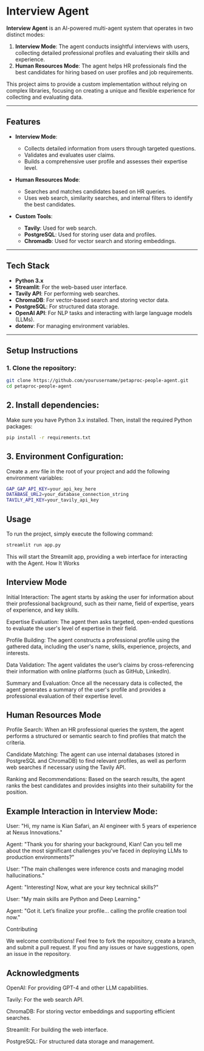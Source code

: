 # Interview Agent

**Interview Agent** is an AI-powered multi-agent system that operates in two distinct modes:

1. **Interview Mode**: The agent conducts insightful interviews with users, collecting detailed professional profiles and evaluating their skills and experience.
2. **Human Resources Mode**: The agent helps HR professionals find the best candidates for hiring based on user profiles and job requirements.

This project aims to provide a custom implementation without relying on complex libraries, focusing on creating a unique and flexible experience for collecting and evaluating data.

---

## **Features**

- **Interview Mode**:
  - Collects detailed information from users through targeted questions.
  - Validates and evaluates user claims.
  - Builds a comprehensive user profile and assesses their expertise level.

- **Human Resources Mode**:
  - Searches and matches candidates based on HR queries.
  - Uses web search, similarity searches, and internal filters to identify the best candidates.

- **Custom Tools**:
  - **Tavily**: Used for web search.
  - **PostgreSQL**: Used for storing user data and profiles.
  - **Chromadb**: Used for vector search and storing embeddings.

---

## **Tech Stack**

- **Python 3.x**
- **Streamlit**: For the web-based user interface.
- **Tavily API**: For performing web searches.
- **ChromaDB**: For vector-based search and storing vector data.
- **PostgreSQL**: For structured data storage.
- **OpenAI API**: For NLP tasks and interacting with large language models (LLMs).
- **dotenv**: For managing environment variables.

---

## **Setup Instructions**

### 1. Clone the repository:

```bash
git clone https://github.com/yourusername/petaproc-people-agent.git
cd petaproc-people-agent
```
## 2. Install dependencies:

Make sure you have Python 3.x installed. Then, install the required Python packages:
```bash
pip install -r requirements.txt
```
## 3. Environment Configuration:

Create a .env file in the root of your project and add the following environment variables:
```bash
GAP_GAP_API_KEY=your_api_key_here
DATABASE_URL2=your_database_connection_string
TAVILY_API_KEY=your_tavily_api_key
```
## Usage

To run the project, simply execute the following command:
```bash
streamlit run app.py
```
This will start the Streamlit app, providing a web interface for interacting with the Agent.
How It Works
## Interview Mode

Initial Interaction: The agent starts by asking the user for information about their professional background, such as their name, field of expertise, years of experience, and key skills.

Expertise Evaluation: The agent then asks targeted, open-ended questions to evaluate the user's level of expertise in their field.

Profile Building: The agent constructs a professional profile using the gathered data, including the user's name, skills, experience, projects, and interests.

Data Validation: The agent validates the user’s claims by cross-referencing their information with online platforms (such as GitHub, LinkedIn).

Summary and Evaluation: Once all the necessary data is collected, the agent generates a summary of the user's profile and provides a professional evaluation of their expertise level.

## Human Resources Mode

Profile Search: When an HR professional queries the system, the agent performs a structured or semantic search to find profiles that match the criteria.

Candidate Matching: The agent can use internal databases (stored in PostgreSQL and ChromaDB) to find relevant profiles, as well as perform web searches if necessary using the Tavily API.

Ranking and Recommendations: Based on the search results, the agent ranks the best candidates and provides insights into their suitability for the position.



## Example Interaction in Interview Mode:

User: "Hi, my name is Kian Safari, an AI engineer with 5 years of experience at Nexus Innovations."

Agent: "Thank you for sharing your background, Kian! Can you tell me about the most significant challenges you've faced in deploying LLMs to production environments?"

User: "The main challenges were inference costs and managing model hallucinations."

Agent: "Interesting! Now, what are your key technical skills?"

User: "My main skills are Python and Deep Learning."

Agent: "Got it. Let’s finalize your profile... calling the profile creation tool now."

Contributing

We welcome contributions! Feel free to fork the repository, create a branch, and submit a pull request. If you find any issues or have suggestions, open an issue in the repository.

## Acknowledgments

OpenAI: For providing GPT-4 and other LLM capabilities.

Tavily: For the web search API.

ChromaDB: For storing vector embeddings and supporting efficient searches.

Streamlit: For building the web interface.

PostgreSQL: For structured data storage and management.
